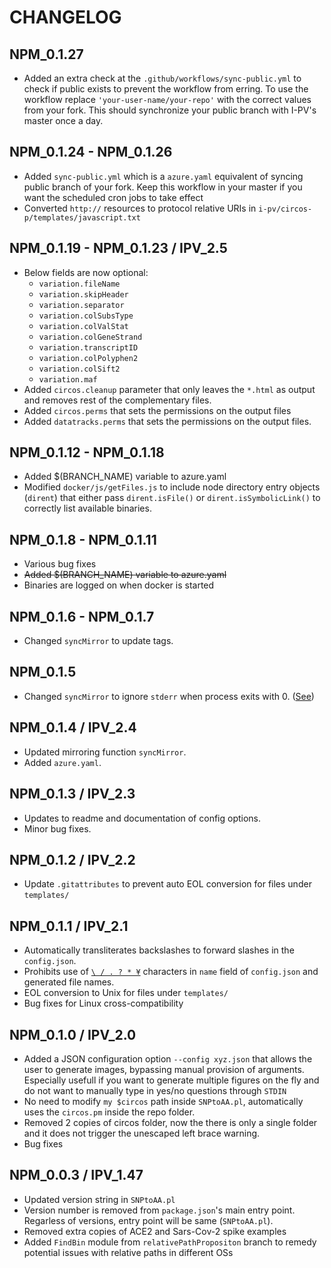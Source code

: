 # CHANGELOG

## NPM_0.1.27
- Added an extra check at the `.github/workflows/sync-public.yml` to check if public exists to prevent the workflow from erring. To use the workflow replace `'your-user-name/your-repo'` with the correct values from your fork. This should synchronize your public branch with I-PV's master once a day.

## NPM_0.1.24 - NPM_0.1.26
- Added `sync-public.yml` which is a `azure.yaml` equivalent of syncing public branch of your fork. Keep this workflow in your master
if you want the scheduled cron jobs to take effect
- Converted `http://` resources to protocol relative URIs in `i-pv/circos-p/templates/javascript.txt`

## NPM_0.1.19 - NPM_0.1.23 / IPV_2.5

- Below fields are now optional:
  - `variation.fileName`
  - `variation.skipHeader`
  - `variation.separator`
  - `variation.colSubsType`
  - `variation.colValStat`
  - `variation.colGeneStrand`
  - `variation.transcriptID`
  - `variation.colPolyphen2`
  - `variation.colSift2`
  - `variation.maf`
- Added `circos.cleanup` parameter that only leaves the `*.html` as output and removes rest of the complementary files.
- Added `circos.perms` that sets the permissions on the output files
- Added `datatracks.perms` that sets the permissions on the output files.

## NPM_0.1.12 - NPM_0.1.18
- Added $(BRANCH_NAME) variable to azure.yaml
- Modified `docker/js/getFiles.js` to include node directory entry objects (`dirent`) that either pass `dirent.isFile()` or `dirent.isSymbolicLink()` to correctly list available binaries.

## NPM_0.1.8 - NPM_0.1.11
- Various bug fixes
- ~~Added $(BRANCH_NAME) variable to azure.yaml~~
- Binaries are logged on when docker is started

## NPM_0.1.6 - NPM_0.1.7
- Changed `syncMirror` to update tags.

## NPM_0.1.5
- Changed `syncMirror` to ignore `stderr` when process exits with 0. ([See](https://stackoverflow.com/questions/57016157/stop-git-from-writing-non-errors-to-stderr))

## NPM_0.1.4 / IPV_2.4
- Updated mirroring function `syncMirror`.
- Added `azure.yaml`.

## NPM_0.1.3 / IPV_2.3
- Updates to readme and documentation of config options.
- Minor bug fixes.

## NPM_0.1.2 / IPV_2.2
- Update `.gitattributes` to prevent auto EOL conversion for files under `templates/`

## NPM_0.1.1 / IPV_2.1
- Automatically transliterates backslashes to forward slashes in the `config.json`.
- Prohibits use of [`\ / . ? * ¥`](https://docs.microsoft.com/en-us/windows/win32/intl/character-sets-used-in-file-names) characters in `name` field of `config.json` and generated file names.
- EOL conversion to Unix for files under `templates/` 
- Bug fixes for Linux cross-compatibility

## NPM_0.1.0 / IPV_2.0
- Added a JSON configuration option `--config xyz.json` that allows the user to generate images, bypassing manual provision of arguments. Especially usefull if you want to generate multiple figures on the fly and do not want to manually type in yes/no questions through `STDIN`
- No need to modify `my $circos` path inside `SNPtoAA.pl`, automatically uses the `circos.pm` inside the repo folder.
- Removed 2 copies of circos folder, now the there is only a single folder and it does not trigger the unescaped left brace warning.
- Bug fixes

## NPM_0.0.3 / IPV_1.47
- Updated version string in `SNPtoAA.pl`
- Version number is removed from `package.json`'s main entry point. Regarless of versions, entry point will be same (`SNPtoAA.pl`).
- Removed extra copies of ACE2 and Sars-Cov-2 spike examples
- Added `FindBin` module from `relativePathPropositon` branch to remedy potential issues with relative paths in different OSs